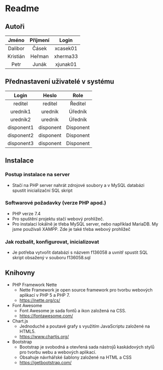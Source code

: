 # Readme
## Autoři
|   Jméno  | Příjmení |   Login  |
|:--------:|:--------:|:--------:|
| Dalibor  | Čásek    | xcasek01 |
| Kristián | Heřman   | xherma33 |
| Petr     | Junák    | xjunak01 |
## Přednastavení uživatelé v systému
|    Login   |   Heslo   |    Role   |
|:----------:|:---------:|:---------:|
| reditel    | reditel   | Ředitel   |
| urednik1   | urednik   | Úředník   |
| urednik2   | urednik   | Úředník   |
| disponent1 | disponent | Disponent |
| disponent2 | disponent | Disponent |
| disponent3 | disponent | Disponent |
## Instalace

### Postup instalace na server
- Stačí na PHP server nahrát zdrojové soubory a v MySQL databázi spustit inicializační SQL skript
### Softwarové požadavky (verze PHP apod.)
- PHP verze 7.4
- Pro spuštění projektu stačí webový prohlížeč.
- Pro instalaci lokálně je třeba MySQL server, nebo například MariaDB. My jsme používali XAMPP. Zde je také třeba webový prohlížeč
### Jak rozbalit, konfigurovat, inicializovat
- Je potřeba vytvořit databázi s názvem f136058 a uvnitř spustit SQL skript obsažený v souboru f136058.sql

## Knihovny
- PHP Framework Nette
    - Nette Framework je open source framework pro tvorbu webových aplikací v PHP 5 a PHP 7.
    - https://nette.org/cs/
- Font Awesome
    - Font Awesome je sada fontů a ikon založená na CSS.
    - https://fontawesome.com/
- Chart.js
    - Jednoduché a poutavé grafy s využitím JavaScriptu založené na HTML5.
    - https://www.chartjs.org/
- Bootstrap
    - Bootstrap je svobodná a otevřená sada nástrojů kaskádových stylů pro tvorbu webu a webových aplikací.
    - Obsahuje návrhářské šablony založené na HTML a CSS
    - https://getbootstrap.com/